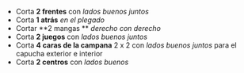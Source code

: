 
 - Corta **2 frentes** con _lados buenos juntos_
 - Corta **1 atrás** _en el plegado_
 - Cortar **2 mangas ** _derecho con derecho_
 - Corta **2 juegos** con _lados buenos juntos_
 - Corta **4 caras de la campana** 2 x 2 con _lados buenos juntos_ para el capucha exterior e interior
 - Corta **2 centros** con _lados buenos_

